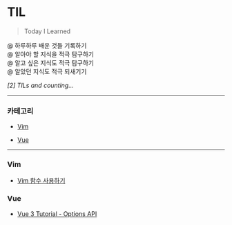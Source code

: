 # TIL

> Today I Learned

@ 하루하루 배운 것들 기록하기  
@ 알아야 할 지식을 적극 탐구하기  
@ 알고 싶은 지식도 적극 탐구하기  
@ 알았던 지식도 적극 되새기기

_[2] TILs and counting..._

---

### 카테고리

* [Vim](#vim)

* [Vue](#vue)

---

### Vim

- [Vim 함수 사용하기](./vim/use_function.md)


### Vue

- [Vue 3 Tutorial - Options API](./vue/vue_3_tutorial_options.md)